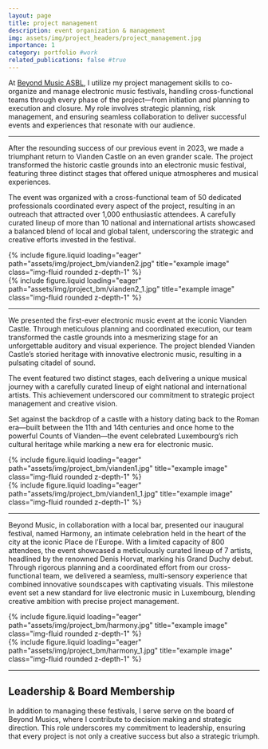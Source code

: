 ```yaml
---
layout: page
title: project management
description: event organization & management
img: assets/img/project_headers/project_management.jpg
importance: 1
category: portfolio #work
related_publications: false #true
---
```




At [Beyond Music ASBL](https://www.beyondmusic.lu/), I utilize my project management skills to co-organize and manage electronic music festivals, handling cross-functional teams through every phase of the project—from initiation and planning to execution and closure. My role involves strategic planning, risk management, and ensuring seamless collaboration to deliver successful events and experiences that resonate with our audience.


---

After the resounding success of our previous event in 2023, we made a triumphant return to Vianden Castle on an even grander scale. The project transformed the historic castle grounds into an electronic music festival, featuring three distinct stages that offered unique atmospheres and musical experiences.

The event was organized with a cross-functional team of 50 dedicated professionals coordinated every aspect of the project, resulting in an outreach that attracted over 1,000 enthusiastic attendees. A carefully curated lineup of more than 10 national and international artists showcased a balanced blend of local and global talent, underscoring the strategic and creative efforts invested in the festival.

<div class="row">
    <div class="col-sm mt-3 mt-md-0">
        {% include figure.liquid loading="eager" path="assets/img/project_bm/vianden2.jpg" title="example image" class="img-fluid rounded z-depth-1" %}
    </div>
</div>
<div class="caption">
    
</div>


<div class="row">
    <div class="col-sm mt-3 mt-md-0">
        {% include figure.liquid loading="eager" path="assets/img/project_bm/vianden2_1.jpg" title="example image" class="img-fluid rounded z-depth-1" %}
    </div>
</div>
<div class="caption">
    
</div>


---


We presented the first-ever electronic music event at the iconic Vianden Castle. Through meticulous planning and coordinated execution, our team transformed the castle grounds into a mesmerizing stage for an unforgettable auditory and visual experience. The project blended Vianden Castle’s storied heritage with innovative electronic music, resulting in a pulsating citadel of sound. 

The event featured two distinct stages, each delivering a unique musical journey with a carefully curated lineup of eight national and international artists. This achievement underscored our commitment to strategic project management and creative vision. 

Set against the backdrop of a castle with a history dating back to the Roman era—built between the 11th and 14th centuries and once home to the powerful Counts of Vianden—the event celebrated Luxembourg’s rich cultural heritage while marking a new era for electronic music.



<div class="row">
    <div class="col-sm mt-3 mt-md-0">
        {% include figure.liquid loading="eager" path="assets/img/project_bm/vianden1.jpg" title="example image" class="img-fluid rounded z-depth-1" %}
    </div>
</div>
<div class="caption">
    
</div>


<div class="row">
    <div class="col-sm mt-3 mt-md-0">
        {% include figure.liquid loading="eager" path="assets/img/project_bm/vianden1_1.jpg" title="example image" class="img-fluid rounded z-depth-1" %}
    </div>
</div>
<div class="caption">
    
</div>

---


Beyond Music, in collaboration with a local bar, presented our inaugural festival, named Harmony, an intimate celebration held in the heart of the city at the iconic Place de l’Europe. With a limited capacity of 800 attendees, the event showcased a meticulously curated lineup of 7 artists, headlined by the renowned Denis Horvat, marking his Grand Duchy debut. Through rigorous planning and a coordinated effort from our cross-functional team, we delivered a seamless, multi-sensory experience that combined innovative soundscapes with captivating visuals. This milestone event set a new standard for live electronic music in Luxembourg, blending creative ambition with precise project management.


<div class="row">
    <div class="col-sm mt-3 mt-md-0">
        {% include figure.liquid loading="eager" path="assets/img/project_bm/harmony.jpg" title="example image" class="img-fluid rounded z-depth-1" %}
    </div>
</div>
<div class="caption">
    
</div>


<div class="row">
    <div class="col-sm mt-3 mt-md-0">
        {% include figure.liquid loading="eager" path="assets/img/project_bm/harmony_1.jpg" title="example image" class="img-fluid rounded z-depth-1" %}
    </div>
</div>
<div class="caption">
   
</div>

---

## Leadership & Board Membership

In addition to managing these festivals, I serve serve on the board of Beyond Musics, where I contribute to decision making and strategic direction. This role underscores my commitment to leadership, ensuring that every project is not only a creative success but also a strategic triumph.